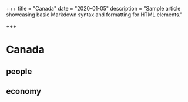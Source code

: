 +++
title = "Canada"
date = "2020-01-05"
description = "Sample article showcasing basic Markdown syntax and formatting for HTML elements."

+++


# Canada
## people
## economy

